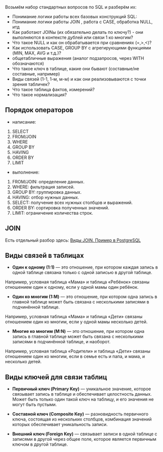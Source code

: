 Возьмём набор стандартных вопросов по SQL и разберём их:

- Понимание логики работы всех базовых конструкций SQL: 
- Понимание логики работы JOIN , работа с CASE, обработка NULL, итд
- Как работают JOINы (их обязательно делать по ключу?) - они выполняются в контексте дублей или связи 1 ко многим? 
- Что такое NULL и как он обрабатывается при сравнениях (=,>,<)?
- Как использовать CASE, GROUP BY с агрегирующими функциями (MIN, MAX, AVG и т.д.)? 
- общетабличные выражения (аналог подзапросов, через WITH обозначаются)
- Что такое ключ в таблице, какие они бывают (составные/не составные, например)
- Виды связей (1-1, 1-м, м-м) и как они реализовываются с точки зрения табличек?
- Что такое таблица фактов, измерений?
- Что такое нормализация?

## Порядок операторов

- написание:
  
1. SELECT
2. FROM/JOIN
3. WHERE
4. GROUP BY
5. HAVING
6. ORDER BY
7. LIMIT
  
- выполнение:

1. FROM/JOIN: определение данных.
2. WHERE: фильтрация записей.
3. GROUP BY: группировка данных.
4. HAVING: отбор нужных данных.
5. SELECT: получение всех нужных столбцов и выражений.
6. ORDER BY: сортировка полученных значений.
7. LIMIT: ограничение количества строк.

## JOIN

Есть отдельный разбор здесь: [Виды JOIN. Пример в PostgreSQL](https://github.com/Malakhova-Natalya/My_open_textbook/blob/main/topics/SQL/JOIN.md)

## Виды связей в таблицах

- **Один к одному (1:1)** — это отношение, при котором каждая запись в одной таблице связана только с одной записью в другой таблице.

Например, условная таблица «Мама» и таблица «Ребёнок» связаны отношением один к одному, если у одной мамы один ребёнок.

- **Один ко многим (1:M)** — это отношение, при котором одна запись в главной таблице может быть связана с несколькими записями в подчинённой таблице. 

Например, условная таблица «Мама» и таблица «Дети» связаны отношением один ко многим, если у одной мамы несколько детей. 

- **Многие ко многим (M:N)** — это отношение, при котором одна запись в главной таблице может быть связана с несколькими записями в подчинённой таблице, и наоборот.

Например, условная таблица «Родители» и таблица «Дети» связаны отношением один ко многим, если в семье есть и папа, и мама, и несколько детей. 

## Виды ключей для связи таблиц

- **Первичный ключ (Primary Key)** — уникальное значение, которое связывает запись в таблице и обеспечивает целостность данных. Может быть только один такой ключ на таблицу, и его значения не могут быть пустыми.
  
- **Составной ключ (Composite Key)** — разновидность первичного ключа, состоящая из нескольких столбцов, комбинация значений которых обеспечивает уникальность записи.

- **Внешний ключ (Foreign Key)** — связывает записи в одной таблице с записями в другой через общее поле, которое является первичным ключом в другой таблице.
